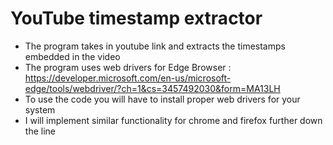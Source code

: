 # YouTube timestamp extractor 
* The program takes in youtube link and extracts the timestamps embedded in the video
* The program uses web drivers for Edge Browser : https://developer.microsoft.com/en-us/microsoft-edge/tools/webdriver/?ch=1&cs=3457492030&form=MA13LH
* To use the code you will have to install proper web drivers for your system
* I will implement similar functionality for chrome and firefox further down the line
